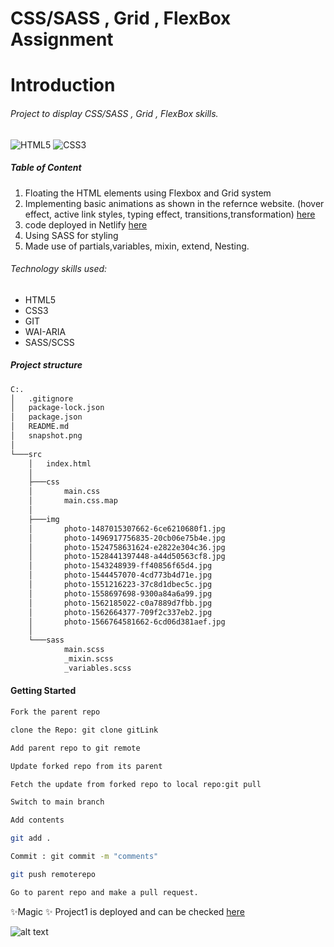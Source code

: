 # CSS/SASS , Grid , FlexBox Assignment

# Introduction
###### Project to display  CSS/SASS , Grid , FlexBox  skills.

![HTML5](https://img.shields.io/badge/html5-%23E34F26.svg?style=for-the-badge&logo=html5&logoColor=white)
![CSS3](https://img.shields.io/badge/css3-%231572B6.svg?style=for-the-badge&logo=css3&logoColor=white)

##### Table of Content

1. Floating the HTML elements using Flexbox and Grid system
2. Implementing basic animations as shown in the refernce website. (hover effect,
active link styles, typing effect, transitions,transformation) [here](https://preview.themeforest.net/item/maido-multipurpose-ghost-blog-theme/full_screen_preview/24837109?_ga=2.259990478.570486835.1654146705-2133876429.1654146705/)
3. code deployed in Netlify [here](https://timely-seahorse-46b441.netlify.app/) 
4. Using SASS for styling
5. Made use of partials,variables, mixin, extend, Nesting.

###### Technology skills used:
- HTML5
- CSS3
- GIT
- WAI-ARIA
- SASS/SCSS

##### Project structure

```sh
C:.
│   .gitignore
│   package-lock.json
│   package.json
│   README.md
│   snapshot.png
│
└───src
    │   index.html
    │
    ├───css
    │       main.css
    │       main.css.map
    │
    ├───img
    │       photo-1487015307662-6ce6210680f1.jpg
    │       photo-1496917756835-20cb06e75b4e.jpg
    │       photo-1524758631624-e2822e304c36.jpg
    │       photo-1528441397448-a44d50563cf8.jpg
    │       photo-1543248939-ff40856f65d4.jpg
    │       photo-1544457070-4cd773b4d71e.jpg
    │       photo-1551216223-37c8d1dbec5c.jpg
    │       photo-1558697698-9300a84a6a99.jpg
    │       photo-1562185022-c0a7889d7fbb.jpg
    │       photo-1562664377-709f2c337eb2.jpg
    │       photo-1566764581662-6cd06d381aef.jpg
    │
    └───sass
            main.scss
            _mixin.scss
            _variables.scss
```


#### Getting Started

```sh
Fork the parent repo
```
```sh
clone the Repo: git clone gitLink
```
```sh
Add parent repo to git remote
```
```sh
Update forked repo from its parent
```
```sh
Fetch the update from forked repo to local repo:git pull
```
```sh
Switch to main branch
```
```sh
Add contents
```
```sh
git add .
```
```sh
Commit : git commit -m "comments"
```
```sh
git push remoterepo
```
```sh
Go to parent repo and make a pull request.
```

 ✨Magic ✨
Project1 is deployed and can be checked [here](https://timely-seahorse-46b441.netlify.app/) 

![alt text](https://github.com/smitha-2020/fs13-CSS-SASS/blob/main/snapshot.png)
